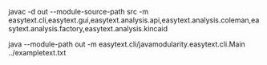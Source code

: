  javac -d out --module-source-path src -m easytext.cli,easytext.gui,easytext.analysis.api,easytext.analysis.coleman,easytext.analysis.factory,easytext.analysis.kincaid

java --module-path out -m easytext.cli/javamodularity.easytext.cli.Main ../exampletext.txt
